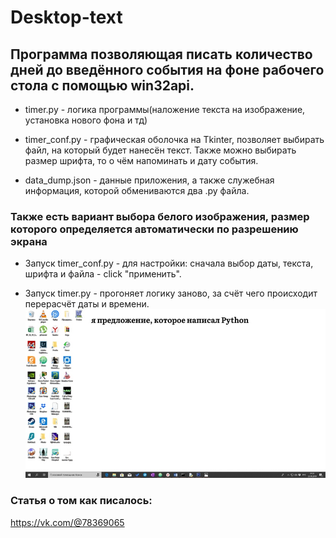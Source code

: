 # Desktop-text
## Программа позволяющая писать количество дней до введённого события на фоне рабочего стола с помощью win32api.

- timer.py - логика программы(наложение текста на изображение, установка нового фона и тд)

- timer_conf.py - графическая оболочка на Tkinter, позволяет выбирать файл, на который будет нанесён текст.
Также можно выбирать размер шрифта, то о чём напоминать и дату события.

- data_dump.json - данные приложения, а также служебная информация, которой обмениваются два .py файла.

### Также есть вариант выбора белого изображения, размер которого определяется автоматически по разрешению экрана

- Запуск timer_conf.py - для настройки: сначала выбор даты, текста, шрифта и файла - click "применить".

- Запуск timer.py - прогоняет логику заново, за счёт чего происходит перерасчёт даты и времени.
![alt text](screenshots/screenshot_1.jpg)
### Статья о том как писалось:
https://vk.com/@78369065
